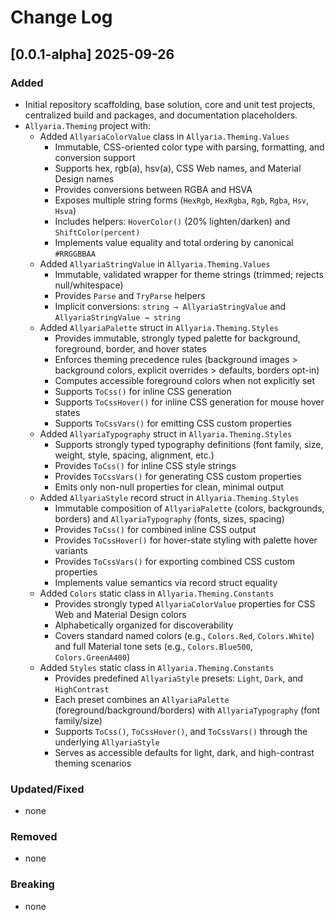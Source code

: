 # Change Log

## [0.0.1-alpha] 2025-09-26

### Added

* Initial repository scaffolding, base solution, core and unit test projects, centralized build and packages, and
  documentation placeholders.
* `Allyaria.Theming` project with:
    * Added `AllyariaColorValue` class in `Allyaria.Theming.Values`
        * Immutable, CSS-oriented color type with parsing, formatting, and conversion support
        * Supports hex, rgb(a), hsv(a), CSS Web names, and Material Design names
        * Provides conversions between RGBA and HSVA
        * Exposes multiple string forms (`HexRgb`, `HexRgba`, `Rgb`, `Rgba`, `Hsv`, `Hsva`)
        * Includes helpers: `HoverColor()` (20% lighten/darken) and `ShiftColor(percent)`
        * Implements value equality and total ordering by canonical `#RRGGBBAA`
    * Added `AllyariaStringValue` in `Allyaria.Theming.Values`
        * Immutable, validated wrapper for theme strings (trimmed; rejects null/whitespace)
        * Provides `Parse` and `TryParse` helpers
        * Implicit conversions: `string → AllyariaStringValue` and `AllyariaStringValue → string`
    * Added `AllyariaPalette` struct in `Allyaria.Theming.Styles`
        * Provides immutable, strongly typed palette for background, foreground, border, and hover states
        * Enforces theming precedence rules (background images > background colors, explicit overrides > defaults,
          borders opt-in)
        * Computes accessible foreground colors when not explicitly set
        * Supports `ToCss()` for inline CSS generation
        * Supports `ToCssHover()` for inline CSS generation for mouse hover states
        * Supports `ToCssVars()` for emitting CSS custom properties
    * Added `AllyariaTypography` struct in `Allyaria.Theming.Styles`
        * Supports strongly typed typography definitions (font family, size, weight, style, spacing, alignment, etc.)
        * Provides `ToCss()` for inline CSS style strings
        * Provides `ToCssVars()` for generating CSS custom properties
        * Emits only non-null properties for clean, minimal output
    * Added `AllyariaStyle` record struct in `Allyaria.Theming.Styles`
        * Immutable composition of `AllyariaPalette` (colors, backgrounds, borders) and `AllyariaTypography` (fonts,
          sizes, spacing)
        * Provides `ToCss()` for combined inline CSS output
        * Provides `ToCssHover()` for hover-state styling with palette hover variants
        * Provides `ToCssVars()` for exporting combined CSS custom properties
        * Implements value semantics via record struct equality
    * Added `Colors` static class in `Allyaria.Theming.Constants`
        * Provides strongly typed `AllyariaColorValue` properties for CSS Web and Material Design colors
        * Alphabetically organized for discoverability
        * Covers standard named colors (e.g., `Colors.Red`, `Colors.White`) and full Material tone sets (e.g.,
          `Colors.Blue500`, `Colors.GreenA400`)
    * Added `Styles` static class in `Allyaria.Theming.Constants`
        * Provides predefined `AllyariaStyle` presets: `Light`, `Dark`, and `HighContrast`
        * Each preset combines an `AllyariaPalette` (foreground/background/borders) with `AllyariaTypography` (font
          family/size)
        * Supports `ToCss()`, `ToCssHover()`, and `ToCssVars()` through the underlying `AllyariaStyle`
        * Serves as accessible defaults for light, dark, and high-contrast theming scenarios

### Updated/Fixed

* none

### Removed

* none

### Breaking

* none
